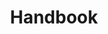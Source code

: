 ---
title: Handbook
linkTitle: Handbook
cascade:
  - type: docs
menu:
  main:
    name: Handbook
    identifier: handbook
    weight: 25
---